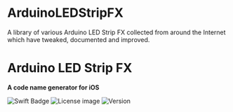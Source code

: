 # ArduinoLEDStripFX
A library of various Arduino LED Strip FX collected from around the Internet which have tweaked, documented and improved.


# Arduino LED Strip FX
**A code name generator for iOS**

![Swift Badge](https://img.shields.io/badge/language-Swift%203.0-orange.svg) ![License image](https://img.shields.io/badge/license-MIT-blue.svg) ![Version](https://img.shields.io/badge/version-1.0.0-green.svg)
